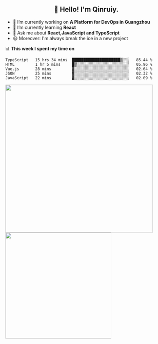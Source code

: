 <h2 align="center">👋 Hello! I'm Qinruiy.</h2>


- 🔭 I’m currently working on **A Platform for DevOps in Guangzhou**
- 🌱 I’m currently learning **React**
- 💬 Ask me about **React,JavaScript and TypeScript**
- 😃 Moreover: I'm always break the ice in a new project

📊 **This week I spent my time on**

<!--START_SECTION:waka-->
```text
TypeScript   15 hrs 34 mins  █████████████████████▒░░░   85.44 % 
HTML         1 hr 5 mins     █▒░░░░░░░░░░░░░░░░░░░░░░░   05.96 % 
Vue.js       28 mins         ▓░░░░░░░░░░░░░░░░░░░░░░░░   02.64 % 
JSON         25 mins         ▓░░░░░░░░░░░░░░░░░░░░░░░░   02.32 % 
JavaScript   22 mins         ▓░░░░░░░░░░░░░░░░░░░░░░░░   02.09 % 
```
<!--END_SECTION:waka-->

<p>
<img align="left" width="460" src="https://github-readme-stats.vercel.app/api?username=Qinruiy&custom_title=Qrinruiy's Github Stats&theme=graywhite&hide_border=true"/> <img align="left" width="330" src="https://github-readme-stats.vercel.app/api/top-langs/?username=Qinruiy&layout=compact&theme=graywhite&hide_border=true"/>
</p>
